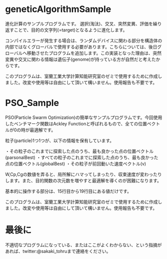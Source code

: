 # geneticAlgorithmSample

進化計算のサンプルプログラムです。
選択(淘汰)、交叉、突然変異、評価を繰り返すことで、目的の文字列(=target)となるように進化します。

コンパイルエラーが発生する場合は、ランダムデバイスに関わる部分を構造体の内部ではなくグローバルで使用する必要があります。こちらについては、後日グローバルへ移動させたプログラムを追加します。この実装となった理由は、突然変異や交叉に関わる情報は遺伝子(genome)が持っている方が自然だと考えたからです。

このプログラムは、室蘭工業大学計算知能研究室のゼミで使用するために作成しました。改変や使用等は自由にして頂いて構いません。使用報告も不要です。

# PSO_Sample

PSO(Particle Swarm Optimization)の簡単なサンプルプログラムです。今回使用したベンチマーク関数はAckley Functionと呼ばれるもので、全ての位置ベクトルが0の時が最適解です。

粒子(particle)1つ1つが、以下の情報を保有しています。

・その粒子のこれまでに探索した点のうち、最も良かった点の位置ベクトル(parsonalBest)
・すべての粒子のこれまでに探索した点のうち、最も良かった点の位置ベクトル(globalBest)
・その粒子が前回動いた速度ベクトル(v)

W,Cp,Cgの数値を弄ると、局所解にハマってしまったり、収束速度が変わったりします。また、目的関数の次元数を増やすと最適解を導くのが困難になります。

基本的に操作する部分は、15行目から19行目にある値だけです。

このプログラムは、室蘭工業大学計算知能研究室のゼミで使用するために作成しました。改変や使用等は自由にして頂いて構いません。使用報告も不要です。


# 最後に

不適切なプログラムになっている、またはここがよくわからない、という指摘があれば、twitter:@sakaki_tohruまで連絡をください。
